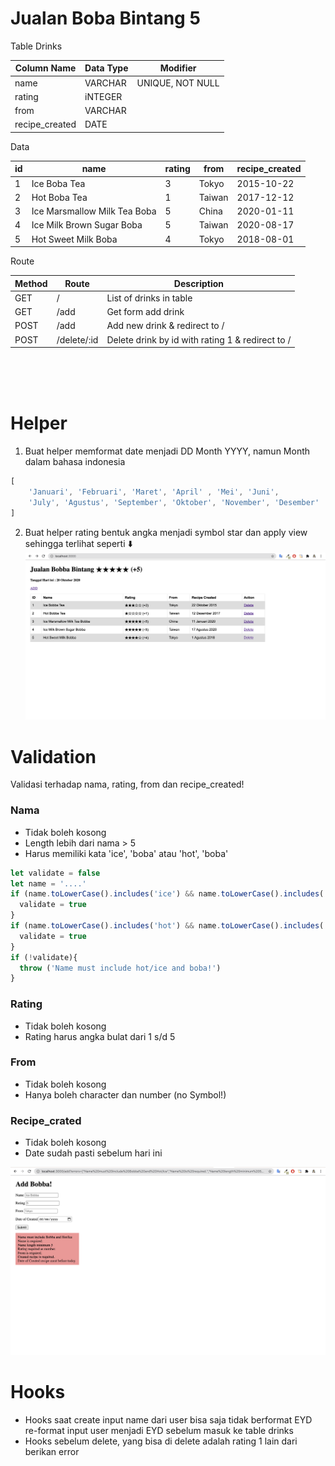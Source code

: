 # Jualan Boba Bintang 5

Table Drinks

| Column Name     | Data Type | Modifier           |
|-----------------|-----------|--------------------|
| name            | VARCHAR   | UNIQUE, NOT NULL   |
| rating          | iNTEGER   |                    |
| from            | VARCHAR   |                    |
| recipe_created  | DATE      |                    |


Data

| id | name                         | rating | from   | recipe_created |
|----|------------------------------|--------|--------|----------------|
| 1  | Ice Boba Tea                 | 3      | Tokyo  | 2015-10-22     |
| 2  | Hot Boba Tea                 | 1      | Taiwan | 2017-12-12     |
| 3  | Ice Marsmallow Milk Tea Boba | 5      | China  | 2020-01-11     |
| 4  | Ice Milk Brown Sugar Boba    | 5      | Taiwan | 2020-08-17     |
| 5  | Hot Sweet Milk Boba          | 4      | Tokyo  | 2018-08-01     |


Route

| Method | Route       | Description                                       |
|--------|-------------|---------------------------------------------------|
| GET    | /           | List of drinks in table                           |
| GET    | /add        | Get form add drink                                |
| POST   | /add        | Add new drink & redirect to /                     |
| POST   | /delete/:id | Delete drink by id with rating 1 & redirect to /  |

</br></br></br>

# Helper 
1. Buat helper memformat date menjadi DD Month YYYY, namun Month dalam bahasa indonesia
```js
[
    'Januari', 'Februari', 'Maret', 'April' , 'Mei', 'Juni', 
    'July', 'Agustus', 'September', 'Oktober', 'November', 'Desember'
]
```
2. Buat helper rating bentuk angka menjadi symbol star dan apply view sehingga terlihat seperti :arrow_down:
![home](./home.png)


# Validation

Validasi terhadap nama, rating, from dan recipe_created! 

### Nama
- Tidak boleh kosong  
- Length lebih dari nama > 5 
- Harus memiliki kata 'ice', 'boba' atau 'hot', 'boba' 
```js
let validate = false
let name = '....' 
if (name.toLowerCase().includes('ice') && name.toLowerCase().includes('boba')) {
  validate = true
}
if (name.toLowerCase().includes('hot') && name.toLowerCase().includes('boba')) {
  validate = true
}
if (!validate){
  throw ('Name must include hot/ice and boba!')
}
```

### Rating
- Tidak boleh kosong  
- Rating harus angka bulat dari 1 s/d 5 

### From
- Tidak boleh kosong 
- Hanya boleh character dan number (no Symbol!)

### Recipe_crated
- Tidak boleh kosong 
- Date sudah pasti sebelum hari ini 

![errors](./errors.png)


# Hooks 
- Hooks saat create input name dari user bisa saja tidak berformat EYD re-format input user menjadi EYD sebelum masuk ke table drinks 
- Hooks sebelum delete, yang bisa di delete adalah rating 1 lain dari berikan error
